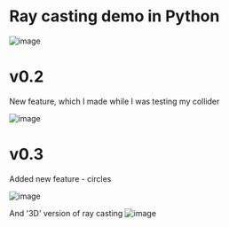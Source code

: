 # Ray casting demo in Python
![image](https://user-images.githubusercontent.com/77832376/140412355-62edd0b4-0140-49fb-844b-d7c44d0162d6.png)

# v0.2
New feature, which I made while I was testing my collider

![image](https://user-images.githubusercontent.com/77832376/140433224-7a20b844-6364-4b61-a857-16d784404e00.png)

# v0.3
Added new feature - circles

![image](https://user-images.githubusercontent.com/77832376/140508921-f8e184a6-c8f2-4555-b8d7-e7e526a6bf61.png)

And '3D' version of ray casting
![image](https://user-images.githubusercontent.com/77832376/172197933-39135be0-f437-4d40-9574-cf9e9dbaf8e1.png)
